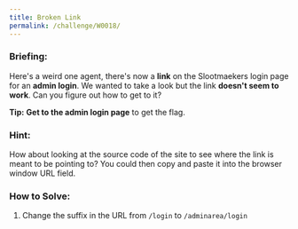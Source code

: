 ```yaml
---
title: Broken Link
permalink: /challenge/W0018/
---
```


### Briefing: 
Here's a weird one agent, there's now a **link** on the Slootmaekers login page for an **admin login**. We wanted to take a look but the link **doesn't seem to work**. Can you figure out how to get to it?

**Tip:** **Get to the admin login page** to get the flag.

### Hint:
How about looking at the source code of the site to see where the link is meant to be pointing to? You could then copy and paste it into the browser window URL field.

### How to Solve: 
1. Change the suffix in the URL from `/login` to `/adminarea/login`